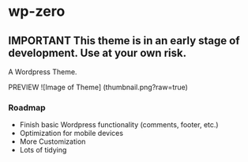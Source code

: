 wp-zero
=======

## IMPORTANT This theme is in an early stage of development. Use at your own risk. ##

A Wordpress Theme.

PREVIEW
![Image of Theme]
(thumbnail.png?raw=true)

### Roadmap ###
*   Finish basic Wordpress functionality (comments, footer, etc.)
*   Optimization for mobile devices
*	More Customization
*	Lots of tidying
